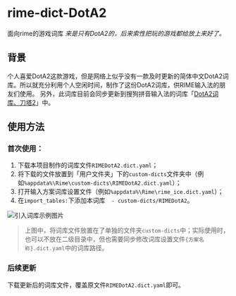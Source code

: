 # rime-dict-DotA2
面向rime的游戏词库
*来是只有DotA2的，后来索性把玩的游戏都给放上来好了。*

## 背景

个人喜爱DotA2这款游戏，但是网络上似乎没有一款及时更新的简体中文DotA2词库。所以就充分利用个人空闲时间，制作了这份DotA2词库，供RIME输入法的朋友们使用。
另外，此词库目前会同步更新到搜狗拼音输入法的词库「[DotA2词库、刀塔2](https://pinyin.sogou.com/dict/detail/index/109151)」中。

## 使用方法
### 首次使用：
1. 下载本项目制作的词库文件`RIMEDotA2.dict.yaml`；
2. 将下载的文件放置到「用户文件夹」下的`custom-dicts`文件夹中（例如`%appdata%\Rime\custom-dicts\RIMEDotA2.dict.yaml`）；
3. 打开输入方案词库设置文件（例如`%appdata%\Rime\rime_ice.dict.yaml`）；
4. 在`import_tables:`下添加本词库`  - custom-dicts/RIMEDotA2`。

![引入词库示例图片](https://github.com/user-attachments/assets/876844bc-1541-4bcf-9dec-f276632ac2eb)

> 上图中，将词库文件放置在了单独的文件夹`custom-dicts`中；实际使用时，也可以不放在二级目录中，但也需要同步修改词库设置文件`{方案名称}.dict.yaml`中的词库路径。

### 后续更新
下载更新后的词库文件，覆盖原文件`RIMEDotA2.dict.yaml`即可。
